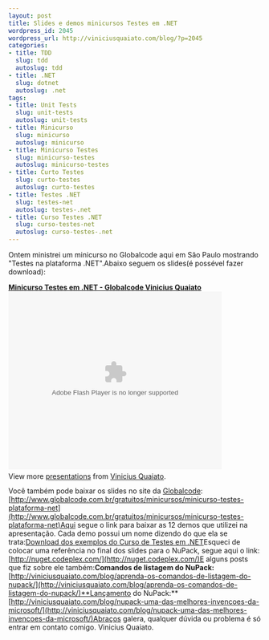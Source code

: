 ```yaml
--- 
layout: post
title: Slides e demos minicursos Testes em .NET
wordpress_id: 2045
wordpress_url: http://viniciusquaiato.com/blog/?p=2045
categories: 
- title: TDD
  slug: tdd
  autoslug: tdd
- title: .NET
  slug: dotnet
  autoslug: .net
tags: 
- title: Unit Tests
  slug: unit-tests
  autoslug: unit-tests
- title: Minicurso
  slug: minicurso
  autoslug: minicurso
- title: Minicurso Testes
  slug: minicurso-testes
  autoslug: minicurso-testes
- title: Curto Testes
  slug: curto-testes
  autoslug: curto-testes
- title: Testes .NET
  slug: testes-net
  autoslug: testes-.net
- title: Curso Testes .NET
  slug: curso-testes-net
  autoslug: curso-testes-.net
---
```

Ontem ministrei um minicurso no Globalcode aqui em São Paulo mostrando "Testes na plataforma .NET".Abaixo seguem os slides(é possével fazer download):<div style="width:425px" id="__ss_5676743">**[Minicurso Testes em .NET - Globalcode Vinicius Quaiato](http://www.slideshare.net/viniciusquaiato/minicurso-testes-em-net-globalcode-vinicius-quaiato "Minicurso Testes em .NET - Globalcode Vinicius Quaiato")**<object id="__sse5676743" width="425" height="355"><param name="movie" value="http://static.slidesharecdn.com/swf/ssplayer2.swf?doc=minicursotestesemdotnet-globalcode-101105063401-phpapp01&stripped_title=minicurso-testes-em-net-globalcode-vinicius-quaiato&userName=viniciusquaiato" /><param name="allowFullScreen" value="true" /><param name="allowScriptAccess" value="always" /><embed name="__sse5676743" src="http://static.slidesharecdn.com/swf/ssplayer2.swf?doc=minicursotestesemdotnet-globalcode-101105063401-phpapp01&stripped_title=minicurso-testes-em-net-globalcode-vinicius-quaiato&userName=viniciusquaiato" type="application/x-shockwave-flash" allowscriptaccess="always" allowfullscreen="true" width="425" height="355"></embed></object><div style="padding:5px 0 12px">View more [presentations](http://www.slideshare.net/) from [Vinicius Quaiato](http://www.slideshare.net/viniciusquaiato).</div></div>Você também pode baixar os slides no site da [Globalcode](http://globalcode.com.br): [http://www.globalcode.com.br/gratuitos/minicursos/minicurso-testes-plataforma-net](http://www.globalcode.com.br/gratuitos/minicursos/minicurso-testes-plataforma-net)Aqui segue o link para baixar as 12 demos que utilizei na apresentação. Cada demo possui um nome dizendo do que ela se trata:[Download dos exemplos do Curso de Testes em .NET](http://viniciusquaiato.com/files/codesamples/cursotestes/demos.zip)Esqueci de colocar uma referência no final dos slides para o NuPack, segue aqui o link:[http://nuget.codeplex.com/](http://nuget.codeplex.com/)E alguns posts que fiz sobre ele também:**Comandos de listagem do NuPack:**[http://viniciusquaiato.com/blog/aprenda-os-comandos-de-listagem-do-nupack/](http://viniciusquaiato.com/blog/aprenda-os-comandos-de-listagem-do-nupack/)**Lançamento do NuPack:**[http://viniciusquaiato.com/blog/nupack-uma-das-melhores-invencoes-da-microsoft/](http://viniciusquaiato.com/blog/nupack-uma-das-melhores-invencoes-da-microsoft/)Abraços galera, qualquer dúvida ou problema é só entrar em contato comigo. Vinicius Quaiato.
